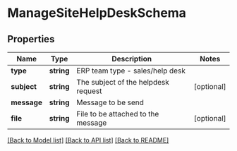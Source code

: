 # ManageSiteHelpDeskSchema

## Properties
Name | Type | Description | Notes
------------ | ------------- | ------------- | -------------
**type** | **string** | ERP team type - sales/help desk | 
**subject** | **string** | The subject of the helpdesk request | [optional] 
**message** | **string** | Message to be send | 
**file** | **string** | File to be attached to the message | [optional] 

[[Back to Model list]](../README.md#documentation-for-models) [[Back to API list]](../README.md#documentation-for-api-endpoints) [[Back to README]](../README.md)


